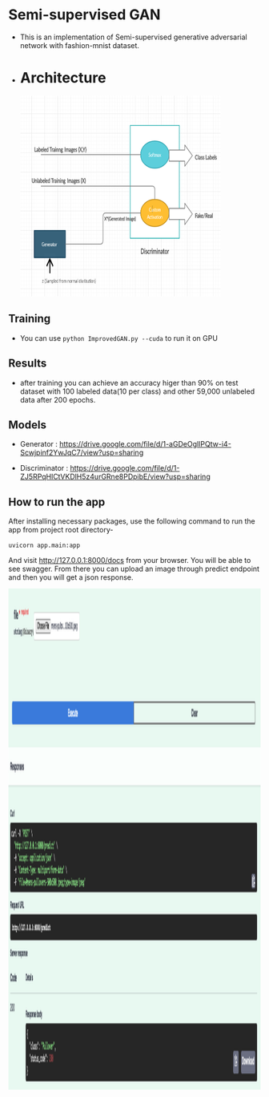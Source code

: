 # Semi-supervised GAN

- This is an implementation of Semi-supervised generative adversarial network with fashion-mnist dataset.
- # Architecture
  <img src="https://github.com/ahmedkotb98/Semi-Supervised-Gan/blob/main/images/architecture.png" width="400" height="400" />

## Training
 
- You can use `python ImprovedGAN.py --cuda` to run it on GPU

## Results

- after training you can achieve an accuracy higer than 90% on test dataset with 100 labeled data(10 per class) and other 59,000 unlabeled data after 200 epochs.

## Models

- Generator : https://drive.google.com/file/d/1-aGDeOglIPQtw-i4-Scwjpinf2YwJqC7/view?usp=sharing

- Discriminator : https://drive.google.com/file/d/1-ZJ5RPqHlCtVKDlH5z4urGRne8PDpibE/view?usp=sharing

## How to run the app

After installing necessary packages, use the following command to run the app from project root directory-
  
```
uvicorn app.main:app
```
And visit http://127.0.0.1:8000/docs from your browser. You will be able to see swagger. From there you can upload an image through predict endpoint and then you will get a json response.

<img src="https://github.com/ahmedkotb98/Semi-Supervised-Gan/blob/main/images/api_docs.png" width="1000" height="1000" />


